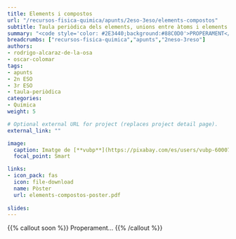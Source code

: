```yaml
---
title: Elements i compostos
url: "/recursos-fisica-quimica/apunts/2eso-3eso/elements-compostos"
subtitle: Taula periòdica dels elements, unions entre àtoms i elements i compostos d'especial interès
summary: "<code style='color: #2E3440;background:#88C0D0'>PROPERAMENT</code> <br> Taula periòdica dels elements. Unions entre àtoms. Elements i compostos d'especial interès."
breadcrumbs: ["recursos-fisica-quimica","apunts","2neso-3reso"]
authors:
- rodrigo-alcaraz-de-la-osa
- oscar-colomar
tags:
- apunts
- 2n ESO
- 3r ESO
- taula-periòdica
categories:
- Química
weight: 5

# Optional external URL for project (replaces project detail page).
external_link: ""

image:
  caption: Imatge de [**vubp**](https://pixabay.com/es/users/vubp-6000785/) en [Pixabay](https://pixabay.com/es/)
  focal_point: Smart

links:
- icon_pack: fas
  icon: file-download
  name: Pòster
  url: elements-compostos-poster.pdf
  
slides: 
---
```


{{% callout soon %}}
Properament...
{{% /callout %}}